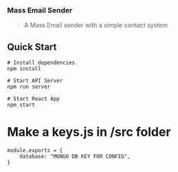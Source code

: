 ### Mass Email Sender
> A Mass Email sender with a simple contact system

## Quick Start
```
# Install dependencies
npm install

# Start API Server
npm run server

# Start React App
npm start
```
# Make a keys.js in /src folder
```
module.exports = {
    database: "MONGO DB KEY FOR CONFIG",
}
```
